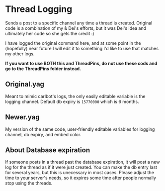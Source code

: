 # Thread Logging

Sends a post to a specific channel any time a thread is created. Original code is a combination of my & Dei's efforts, but it was Dei's idea and ultimately her code so she gets the credit :)

I have logged the original command here, and at some point in the (hopefully) near future I will edit it to something I'd like to use that matches my other logs.

**If you want to use BOTH this and ThreadPins, do not use these cods and go to the ThreadPins folder instead.**

## Original.yag
Meant to mimic carlbot's logs, the only easily editable variable is the logging channel. Default db expiry is `15770000` which is 6 months.

## Newer.yag
My version of the same code, user-friendly editable variables for logging channel, db expiry, and embed color. 

## About Database expiration
If someone posts in a thread past the database expiration, it will post a new log for the thread as if it were just created. You can make the db entry last for several years, but this is unecessary in most cases. Please adjust the time to your server's needs, so it expires some time after people normally stop using the threads.